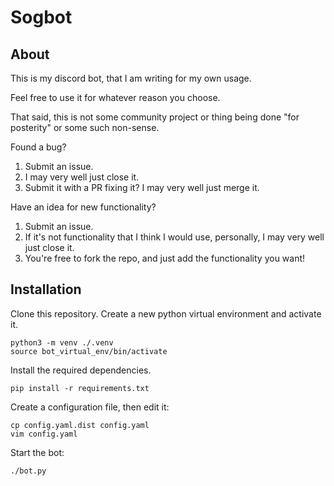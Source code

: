# Sogbot
## About
This is my discord bot, that I am writing for my own usage.

Feel free to use it for whatever reason you choose.

That said, this is not some community project or thing being done "for posterity" or some such non-sense.

Found a bug?

1. Submit an issue.
2. I may very well just close it.
3. Submit it with a PR fixing it? I may very well just merge it.

Have an idea for new functionality?
1. Submit an issue.
2. If it's not functionality that I think I would use, personally, I may very well just close it.
3. You're free to fork the repo, and just add the functionality you want!

## Installation
Clone this repository.
Create a new python virtual environment and activate it.

    python3 -m venv ./.venv
    source bot_virtual_env/bin/activate

Install the required dependencies.

    pip install -r requirements.txt

Create a configuration file, then edit it:

    cp config.yaml.dist config.yaml
    vim config.yaml

Start the bot:

    ./bot.py

